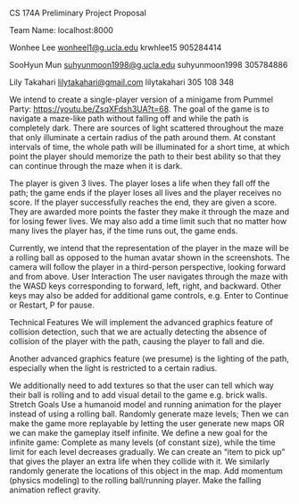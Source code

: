 


CS 174A Preliminary Project Proposal

Team Name: localhost:8000

Wonhee Lee 
wonheel1@g.ucla.edu
krwhlee15
905284414

SooHyun Mun
suhyunmoon1998@g.ucla.edu
suhyunmoon1998
305784886

Lily Takahari
lilytakahari@gmail.com
lilytakahari
305 108 348



We intend to create a single-player version of a minigame from Pummel Party: https://youtu.be/ZsqXFdsh3UA?t=68. The goal of the game is to navigate a maze-like path without falling off and while the path is completely dark. There are sources of light scattered throughout the maze that only illuminate a certain radius of the path around them. At constant intervals of time, the whole path will be illuminated for a short time, at which point the player should memorize the path to their best ability so that they can continue through the maze when it is dark. 

The player is given 3 lives. The player loses a life when they fall off the path; the game ends if the player loses all lives and the player receives no score. If the player successfully reaches the end, they are given a score. They are awarded more points the faster they make it through the maze and for losing fewer lives. We may also add a time limit such that no matter how many lives the player has, if the time runs out, the game ends.

Currently, we intend that the representation of the player in the maze will be a rolling ball as opposed to the human avatar shown in the screenshots. The camera will follow the player in a third-person perspective, looking forward and from above.
User Interaction
The user navigates through the maze with the WASD keys corresponding to forward, left, right, and backward. Other keys may also be added for additional game controls, e.g. Enter to Continue or Restart, P for pause.

Technical Features
We will implement the advanced graphics feature of collision detection, such that we are actually detecting the absence of collision of the player with the path, causing the player to fall and die.

Another advanced graphics feature (we presume) is the lighting of the path, especially when the light is restricted to a certain radius.

We additionally need to add textures so that the user can tell which way their ball is rolling and to add visual detail to the game e.g. brick walls.
Stretch Goals
Use a humanoid model and running animation for the player instead of using a rolling ball.
Randomly generate maze levels; Then we can make the game more replayable by letting the user generate new maps OR we can make the gameplay itself infinite. 
We define a new goal for the infinite game: Complete as many levels (of constant size), while the time limit for each level decreases gradually.
We can create an “item to pick up” that gives the player an extra life when they collide with it. We similarly randomly generate the locations of this object in the map.
Add momentum (physics modeling) to the rolling ball/running player. Make the falling animation reflect gravity.








